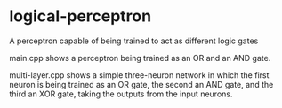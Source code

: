 # logical-perceptron
A perceptron capable of being trained to act as different logic gates

main.cpp shows a perceptron being trained as an OR and an AND gate.

multi-layer.cpp shows a simple three-neuron network in which the first neuron is being trained as an OR gate, the second an AND gate, and the third an XOR gate, taking the outputs from the input neurons.
